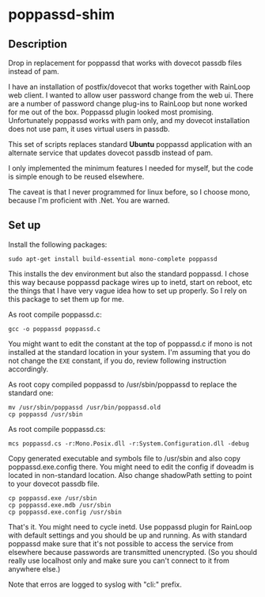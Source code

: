# poppassd-shim
## Description
Drop in replacement for poppassd that works with dovecot passdb files instead of pam.

I have an installation of postfix/dovecot that works together with RainLoop web client. I wanted to allow user password change from the web ui. There are a number of password change plug-ins to RainLoop but none worked for me out of the box. Poppassd plugin looked most promising. Unfortunately poppassd works with pam only, and my dovecot installation does not use pam, it uses virtual users in passdb.

This set of scripts replaces standard **Ubuntu** poppassd application with an alternate service that updates dovecot passdb instead of pam.

I only implemented the minimum features I needed for myself, but the code is simple enough to be reused elsewhere.

The caveat is that I never programmed for linux before, so I choose mono, because I'm proficient with .Net. You are warned.

## Set up
Install the following packages:
```
sudo apt-get install build-essential mono-complete poppassd
```
This installs the dev environment but also the standard poppassd. I chose this way because poppassd package wires up to inetd, start on reboot, etc the things that I have very vague idea how to set up properly. So I rely on this package to set them up for me.

As root compile poppassd.c:
```
gcc -o poppassd poppassd.c
```
You might want to edit the constant at the top of poppassd.c if mono is not installed at the standard location in your system. I'm assuming that you do not change the `EXE` constant, if you do, review following instruction accordingly.

As root copy compiled poppassd to /usr/sbin/poppassd to replace the standard one:
```
mv /usr/sbin/poppassd /usr/bin/poppassd.old
cp poppassd /usr/sbin
```

As root compile poppassd.cs:
```
mcs poppassd.cs -r:Mono.Posix.dll -r:System.Configuration.dll -debug
```
Copy generated executable and symbols file to /usr/sbin and also copy poppassd.exe.config there. You might need to edit the config if doveadm is located in non-standard location. Also change shadowPath setting to point to your dovecot passdb file.
```
cp poppassd.exe /usr/sbin
cp poppassd.exe.mdb /usr/sbin
cp poppassd.exe.config /usr/sbin
```
That's it. You might need to cycle inetd. Use poppassd plugin for RainLoop with default settings and you should be up and running. As with standard poppassd make sure that it's not possible to access the service from elsewhere because passwords are transmitted unencrypted. (So you should really use localhost only and make sure you can't connect to it from anywhere else.)

Note that erros are logged to syslog with "cli:" prefix.
